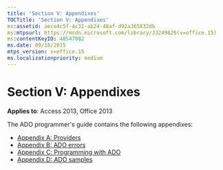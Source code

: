 ```yaml
---
title: 'Section V: Appendixes'
TOCTitle: 'Section V: Appendixes'
ms:assetid: aece4c5f-4c31-ab24-48af-d92a365832db
ms:mtpsurl: https://msdn.microsoft.com/library/JJ249829(v=office.15)
ms:contentKeyID: 48547082
ms.date: 09/18/2015
mtps_version: v=office.15
ms.localizationpriority: medium
---
```


# Section V: Appendixes

**Applies to**: Access 2013, Office 2013

The ADO programmer's guide contains the following appendixes:

- [Appendix A: Providers](appendix-a-providers.md)
- [Appendix B: ADO errors](appendix-b-ado-errors.md)
- [Appendix C: Programming with ADO](appendix-c-programming-with-ado.md)
- [Appendix D: ADO samples](appendix-d-ado-samples.md)

